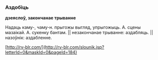 ### Аздобіць
**дзеяслоў, закончанае трыванне**

Надаць каму-, чаму-н. прыгожы выгляд, упрыгожыць. А. сцены мазаікай. А. сукенку бантам. || незакончанае трыванне: аздабляць. || назоўнік: аздабленне.

<a rel="author">[http://rv-blr.com/](http://rv-blr.com/slounik.jsp?letterId=0&maskId=0&pageId=184)</a>
